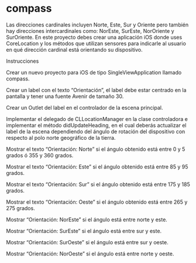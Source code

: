 # compass
Las direcciones cardinales incluyen Norte, Este, Sur y Oriente pero también hay direcciones intercardinales como: NorEste, SurEste, NorOriente y SurOriente.  En este proyecto debes crear una aplicación iOS donde uses CoreLocation y los métodos que utilizan sensores para indicarle al usuario en qué dirección cardinal está orientando su dispositivo.

Instrucciones

Crear un nuevo proyecto para iOS de tipo SingleViewApplication llamado compass.

Crear un label con el texto “Orientación”, el label debe estar centrado en la pantalla y tener una fuente Avenir de tamaño 30.

Crear un Outlet del label en el controlador de la escena principal.

Implementar el delegado de CLLocationManager en la clase controladora e implementar el método didUpdateHeading, en el cual deberás actualizar el label de la escena dependiendo del ángulo de rotación del dispositivo con respecto al polo norte geográfico de la tierra.

Mostrar el texto “Orientación: Norte” si el ángulo obtenido está entre 0 y 5 grados ó 355 y 360 grados.

Mostrar el texto “Orientación: Este” si el ángulo obtenido está entre 85 y 95 grados.

Mostrar el texto “Orientación: Sur” si el ángulo obtenido está entre 175 y 185 grados.

Mostrar el texto “Orientación: Oeste” si el ángulo obtenido está entre 265 y 275 grados.

Mostrar “Orientación: NorEste” si el ángulo está entre norte y este.

Mostrar “Orientación: SurEste” si el ángulo está entre sur y este.

Mostrar “Orientación: SurOeste” si el ángulo está entre sur y oeste.

Mostrar “Orientación: NorOeste” si el ángulo está entre norte y oeste.
